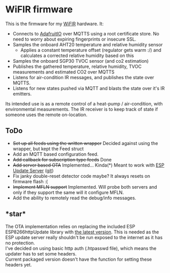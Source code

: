 # WiFIR firmware

This is the firmware for my [WiFIR](https://git.io/WiFIR) hardware. It: 

- Connects to [AdafruitIO](io.adafruit.com) over MQTTS using a root certificate store. No need to worry about expiring fingerprints or insecure SSL.
- Samples the onboard AHT20 temperature and relative humidity sensor
    - Applies a constant temperature offset (regulator gets warm :/) and calculates a corrected
    relative humidity based on this
- Samples the onboard SGP30 TVOC sensor (and co2 estimation)
- Publishes the gathered temperature, relative humidity, TVOC measurements  and estimated CO2 over MQTTS
- Listens for air-condition IR messages, and publishes the state over MQTTS.
- Listens for new states pushed via MQTT and blasts the state over it's IR emitters.

Its intended use is as a remote control of a heat-pump / air-condition, with environmental measurements.
The IR receiver is to keep track of state if someone uses the remote on-location. 


## ToDo

- ~~Set up all feeds using the written wrapper~~ Decided against using the wrapper, but kept the Feed struct
- Add an MQTT based configuration feed.
- ~~Add callback for subscription type feeds~~ Done
- ~~Add server based OTA~~ Implemented... Kinda(*) Meant to work with [ESP Update Server](http://kstobbe.dk/2019/03/20/web-server-for-esp32-and-esp8266-software-update-over-the-air/) ([git](https://github.com/kstobbe/esp-update-server))
- Fix janky double-reset detector code maybe? It always resets on firmware flash :(
- ~~Implement MFLN support~~ Implemented. Will probe both servers and only if they support the same
will it configure MFLN.
- Add the ability to remotely read the debug/info messages.


## \*star\* 
The OTA implementation relies on replacing the included ESP ESP8266httpUpdate library with [the latest version](https://github.com/esp8266/Arduino/tree/master/libraries/ESP8266httpUpdate).
This is needed as the ESP update server really shouldn't be run exposed to the internet as it has no protection.  
I've decided on using basic http auth (.htpasswd file), which means the updater has to set some headers.  
Current packaged version doesn't have the function for setting these headers yet.
